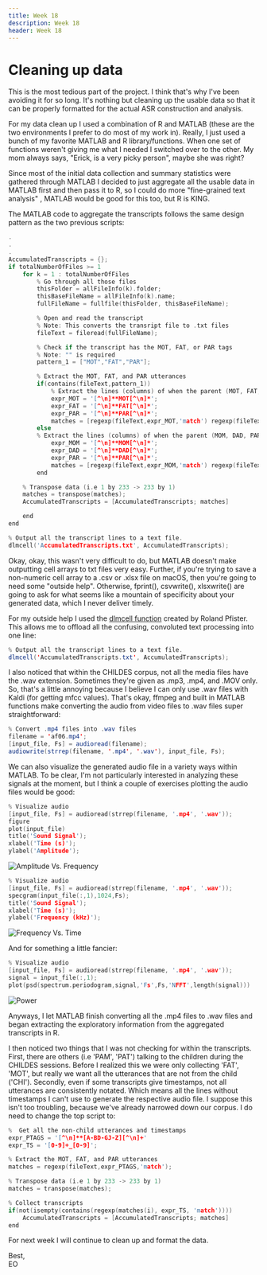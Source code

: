 ```yaml
---
title: Week 18
description: Week 18
header: Week 18
---
```


# Cleaning up data
This is the most tedious part of the project. I think that's why I've been avoiding it for so long. It's nothing but cleaning up the usable data so that it can be properly formatted for the actual ASR construction and analysis.

For my data clean up I used a combination of R and MATLAB (these are the two environments I prefer to do most of my work in). Really, I just used a bunch of my favorite MATLAB and R library/functions. When one set of functions weren't giving me what I needed I switched over to the other. My mom always says, "Erick, is a very picky person", maybe she was right?

Since most of the initial data collection and summary statistics were gathered through MATLAB I decided to just aggregate all the usable data in MATLAB first and then pass it to R, so I could do more "fine-grained text analysis" , MATLAB would be good for this too, but R is KING.

The MATLAB code to aggregate the transcripts follows the same design pattern as the two previous scripts:

```c
.
.
.
AccumulatedTranscripts = {};
if totalNumberOfFiles >= 1
	for k = 1 : totalNumberOfFiles
		% Go through all those files
		thisFolder = allFileInfo(k).folder;
		thisBaseFileName = allFileInfo(k).name;
		fullFileName = fullfile(thisFolder, thisBaseFileName);

		% Open and read the transcript
		% Note: This converts the transript file to .txt files
		fileText = fileread(fullFileName);

		% Check if the transcript has the MOT, FAT, or PAR tags
		% Note: "" is required
		pattern_1 = ["MOT","FAT","PAR"];

		% Extract the MOT, FAT, and PAR utterances
		if(contains(fileText,pattern_1))
			% Extract the lines (columns) of when the parent (MOT, FAT, PAR) is talking
			expr_MOT = '[^\n]**MOT[^\n]*';
			expr_FAT = '[^\n]**FAT[^\n]*';
			expr_PAR = '[^\n]**PAR[^\n]*';
			matches = [regexp(fileText,expr_MOT,'match') regexp(fileText,expr_FAT,'match') regexp(fileText,expr_PAR,'match')];
		else
		% Extract the lines (columns) of when the parent (MOM, DAD, PAR) is talking
			expr_MOM = '[^\n]**MOM[^\n]*';
			expr_DAD = '[^\n]**DAD[^\n]*';
			expr_PAR = '[^\n]**PAR[^\n]*';
			matches = [regexp(fileText,expr_MOM,'match') regexp(fileText,expr_DAD,'match') regexp(fileText,expr_PAR,'match')];   
		end

	% Transpose data (i.e 1 by 233 -> 233 by 1)
	matches = transpose(matches);
	AccumulatedTranscripts = [AccumulatedTranscripts; matches]

	end
end

% Output all the transcript lines to a text file.
dlmcell('AccumulatedTranscripts.txt', AccumulatedTranscripts);
```

Okay, okay, this wasn't very difficult to do, but MATLAB doesn't make outputting cell arrays to txt files very easy. Further, if you're trying to save a non-numeric cell array to a .csv or .xlsx file on macOS, then you're going to need some "outside help". Otherwise, fprint(), csvwrite(), xlsxwrite() are going to ask for what seems like a mountain of specificity about your generated data, which I never deliver timely.

For my outside help I used the [dlmcell function](https://www.mathworks.com/matlabcentral/fileexchange/25387-write-cell-array-to-text-file) created by Roland Pfister. This allows me to offload all the confusing, convoluted text processing into one line:

```java
% Output all the transcript lines to a text file.
dlmcell('AccumulatedTranscripts.txt', AccumulatedTranscripts);
```

I also noticed that within the CHILDES corpus, not all the media files have the .wav extension. Sometimes they're given as .mp3, .mp4, and .MOV only. So, that's a little annoying because I believe I can only use .wav files with Kaldi (for getting mfcc values). That's okay, ffmpeg and built in MATLAB functions make converting the audio from video files to .wav files super straightforward:

```java
% Convert .mp4 files into .wav files
filename = 'af06.mp4';
[input_file, Fs] = audioread(filename);
audiowrite(strrep(filename, '.mp4', '.wav'), input_file, Fs);
```

We can also visualize the generated audio file in a variety ways within MATLAB.
To be clear, I'm not particularly interested in analyzing these signals at the moment, but I think a couple of exercises plotting the audio files would be good:

```c
% Visualize audio
[input_file, Fs] = audioread(strrep(filename, '.mp4', '.wav'));
figure
plot(input_file)
title('Sound Signal');
xlabel('Time (s)');
ylabel('Amplitude');
```
![Amplitude Vs. Frequency](https://storage.googleapis.com/root-proposal-1246/CREU_DATA/week_18/amp%3Atime.png)

```c
% Visualize audio
[input_file, Fs] = audioread(strrep(filename, '.mp4', '.wav'));
specgram(input_file(:,1),1024,Fs);
title('Sound Signal');
xlabel('Time (s)');
ylabel('Frequency (kHz)');
```
![Frequency Vs. Time](https://storage.googleapis.com/root-proposal-1246/CREU_DATA/week_18/freq%3Atime.png)

And for something a little fancier:

```c
% Visualize audio
[input_file, Fs] = audioread(strrep(filename, '.mp4', '.wav'));
signal = input_file(:,1);
plot(psd(spectrum.periodogram,signal,'Fs',Fs,'NFFT',length(signal)))
```
![Power](https://storage.googleapis.com/root-proposal-1246/CREU_DATA/week_18/power%3Atime.png)

Anyways, I let MATLAB finish converting all the .mp4 files to .wav files and began extracting the exploratory information from the aggregated transcripts in R.

I then noticed two things that I was not checking for within the transcripts. First, there are others (i.e 'PAM', 'PAT') talking to the children during the CHILDES sessions. Before I realized this we were only collecting 'FAT', 'MOT', but really we want all the utterances that are not from the child ('CHI'). Secondly, even if some transcripts give timestamps, not all utterances are consistently notated. Which means all the lines without timestamps I can't use to generate the respective audio file. I suppose this isn't too troubling, because we've already narrowed down our corpus. I do need to change the top script to:

```c
%  Get all the non-child utterances and timestamps
expr_PTAGS = '[^\n]**[A-BD-GJ-Z][^\n]+'
expr_TS = '[0-9]+_[0-9]';

% Extract the MOT, FAT, and PAR utterances
matches = regexp(fileText,expr_PTAGS,'match');

% Transpose data (i.e 1 by 233 -> 233 by 1)
matches = transpose(matches);

% Collect transcripts			
if(not(isempty(contains(regexp(matches(i), expr_TS, 'match'))))
	AccumulatedTranscripts = [AccumulatedTranscripts; matches]
end
```  

For next week I will continue to clean up and format the data.

Best, <br />
EO
